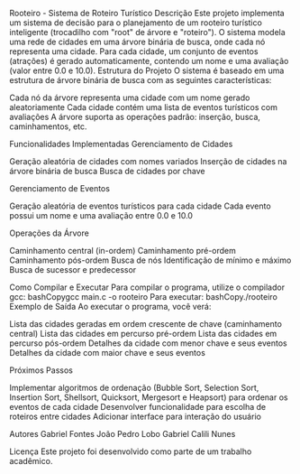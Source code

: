 Rooteiro - Sistema de Roteiro Turístico
Descrição
Este projeto implementa um sistema de decisão para o planejamento de um rooteiro turístico inteligente (trocadilho com "root" de árvore e "roteiro"). O sistema modela uma rede de cidades em uma árvore binária de busca, onde cada nó representa uma cidade. Para cada cidade, um conjunto de eventos (atrações) é gerado automaticamente, contendo um nome e uma avaliação (valor entre 0.0 e 10.0).
Estrutura do Projeto
O sistema é baseado em uma estrutura de árvore binária de busca com as seguintes características:

Cada nó da árvore representa uma cidade com um nome gerado aleatoriamente
Cada cidade contém uma lista de eventos turísticos com avaliações
A árvore suporta as operações padrão: inserção, busca, caminhamentos, etc.

Funcionalidades Implementadas
Gerenciamento de Cidades

Geração aleatória de cidades com nomes variados
Inserção de cidades na árvore binária de busca
Busca de cidades por chave

Gerenciamento de Eventos

Geração aleatória de eventos turísticos para cada cidade
Cada evento possui um nome e uma avaliação entre 0.0 e 10.0

Operações da Árvore

Caminhamento central (in-ordem)
Caminhamento pré-ordem
Caminhamento pós-ordem
Busca de nós
Identificação de mínimo e máximo
Busca de sucessor e predecessor

Como Compilar e Executar
Para compilar o programa, utilize o compilador gcc:
bashCopygcc main.c -o rooteiro
Para executar:
bashCopy./rooteiro
Exemplo de Saída
Ao executar o programa, você verá:

Lista das cidades geradas em ordem crescente de chave (caminhamento central)
Lista das cidades em percurso pré-ordem
Lista das cidades em percurso pós-ordem
Detalhes da cidade com menor chave e seus eventos
Detalhes da cidade com maior chave e seus eventos

Próximos Passos

Implementar algoritmos de ordenação (Bubble Sort, Selection Sort, Insertion Sort, Shellsort, Quicksort, Mergesort e Heapsort) para ordenar os eventos de cada cidade
Desenvolver funcionalidade para escolha de roteiros entre cidades
Adicionar interface para interação do usuário

Autores
Gabriel Fontes
João Pedro Lobo
Gabriel Calili Nunes

Licença
Este projeto foi desenvolvido como parte de um trabalho acadêmico.
